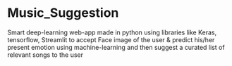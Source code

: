 # Music_Suggestion
Smart deep-learning web-app made in python using libraries like Keras, tensorflow, Streamlit to accept Face image of the user &amp; predict his/her present emotion using machine-learning and then suggest a curated list of relevant songs to the user
